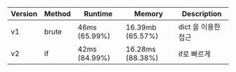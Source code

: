 | Version | Method | Runtime | Memory | Description |
| --- | --- | --- | --- | --- |
| v1 | brute | 46ms (65.99%) | 16.39mb (65.57%) | dict 을 이용한 접근
| v2 | if | 42ms (84.99%) | 16.28ms (88.38%) | if로 빠르게
